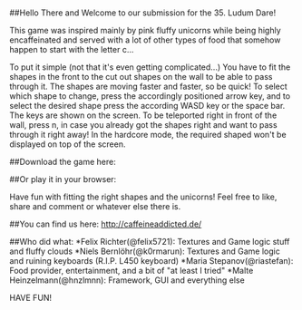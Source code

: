 #
##Hello There and Welcome to our submission for the 35. Ludum Dare!

This game was inspired mainly by pink fluffy unicorns while being highly
encaffeinated and served with a lot of other types of food that somehow happen
to start with the letter c...

To put it simple (not that it's even getting complicated...) You have to fit the
shapes in the front to the cut out shapes on the wall to be able to pass through it.
The shapes are moving faster and faster, so be quick!
To select which shape to change, press the accordingly positioned arrow key, and
to select the desired shape press the according WASD key or the space bar.
The keys are shown on the screen. To be teleported right in front of the wall, press n,
in case you already got the shapes right and want to pass through it right away! In the
hardcore mode, the required shaped won't be displayed on top of the screen.

##Download the game here:

##Or play it in your browser:

Have fun with fitting the right shapes and the unicorns!
Feel free to like, share and comment or whatever else there is.

##You can find us here:
http://caffeineaddicted.de/

##Who did what:
*Felix Richter(@felix5721): Textures and Game logic stuff and fluffy clouds
*Niels Bernlöhr(@k0rmarun): Textures and Game logic and ruining keyboards (R.I.P. L450 keyboard)
*Maria Stepanov(@riastefan): Food provider, entertainment, and a bit of "at least I tried"
*Malte Heinzelmann(@hnzlmnn): Framework, GUI and everything else

HAVE FUN!
